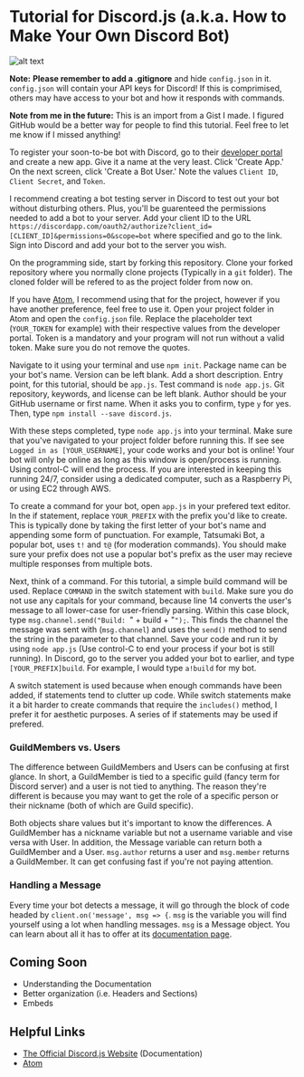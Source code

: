 # Tutorial for Discord.js (a.k.a. How to Make Your Own Discord Bot)

![alt text](https://img.shields.io/badge/maintenance-active-brightgreen.svg "Maintenance")

**Note:**
**Please remember to add a .gitignore** and hide `config.json` in it. `config.json` will contain your API keys for Discord! If this is comprimised, others may have access to your bot and how it responds with commands.

**Note from me in the future:**
This is an import from a Gist I made. I figured GitHub would be a better way for people to find this tutorial. Feel free to let me know if I missed anything!

To register your soon-to-be bot with Discord, go to their [developer portal](https://discordapp.com/developers/applications/me) and create a new app. Give it a name at the very least. Click 'Create App.' On the next screen, click 'Create a Bot User.' Note the values `Client ID`, `Client Secret`, and `Token`.

I recommend creating a bot testing server in Discord to test out your bot without disturbing others. Plus, you'll be guarenteed the permissions needed to add a bot to your server. Add your client ID to the URL `https://discordapp.com/oauth2/authorize?client_id=[CLIENT_ID]&permissions=0&scope=bot` where specified and go to the link. Sign into Discord and add your bot to the server you wish.

On the programming side, start by forking this repository. Clone your forked repository where you normally clone projects (Typically in a `git` folder). The cloned folder will be refered to as the project folder from now on.

If you have [Atom](https://atom.io), I recommend using that for the project, however if you have another preference, feel free to use it. Open your project folder in Atom and open the `config.json` file. Replace the placeholder text (`YOUR_TOKEN` for example) with their respective values from the developer portal. Token is a mandatory and your program will not run without a valid token. Make sure you do not remove the quotes.

Navigate to it using your terminal and use `npm init`. Package name can be your bot's name. Version can be left blank. Add a short description. Entry point, for this tutorial, should be `app.js`. Test command is `node app.js`. Git repository, keywords, and license can be left blank. Author should be your GitHub username or first name. When it asks you to confirm, type `y` for yes. Then, type `npm install --save discord.js`. 

With these steps completed, type `node app.js` into your terminal. Make sure that you've navigated to your project folder before running this. If see see `Logged in as [YOUR_USERNAME]`, your code works and your bot is online! Your bot will only be online as long as this window is open/process is running. Using control-C will end the process. If you are interested in keeping this running 24/7, consider using a dedicated computer, such as a Raspberry Pi, or using EC2 through AWS. 

To create a command for your bot, open `app.js` in your prefered text editor. In the if statement, replace `YOUR_PREFIX` with the prefix you'd like to create. This is typically done by taking the first letter of your bot's name and appending some form of punctuation. For example, Tatsumaki Bot, a popular bot, uses `t!` and `t@` (for moderation commands). You should make sure your prefix does not use a popular bot's prefix as the user may recieve multiple responses from multiple bots. 

Next, think of a command. For this tutorial, a simple build command will be used. Replace `COMMAND` in the switch statement with `build`. Make sure you do not use any capitals for your command, because line 14 converts the user's message to all lower-case for user-friendly parsing. Within this case block, type `msg.channel.send("Build: `" + build + "`");`. This finds the channel the message was sent with (`msg.channel`) and uses the `send()` method to send the string in the parameter to that channel. Save your code and run it by using `node app.js` (Use control-C to end your process if your bot is still running). In Discord, go to the server you added your bot to earlier, and type `[YOUR_PREFIX]build`. For example, I would type `a!build` for my bot.

A switch statement is used because when enough commands have been added, if statements tend to clutter up code. While switch statements make it a bit harder to create commands that require the `includes()` method, I prefer it for aesthetic purposes. A series of if statements may be used if prefered.

### GuildMembers vs. Users
The difference between GuildMembers and Users can be confusing at first glance. In short, a GuildMember is tied to a specific guild (fancy term for Discord server) and a user is not tied to anything. The reason they're different is because you may want to get the role of a specific person or their nickname (both of which are Guild specific).

Both objects share values but it's important to know the differences. A GuildMember has a nickname variable but not a username variable and vise versa with User. In addition, the Message variable can return both a GuildMember and a User. `msg.author` returns a user and `msg.member` returns a GuildMember. It can get confusing fast if you're not paying attention.

### Handling a Message
Every time your bot detects a message, it will go through the block of code headed by `client.on('message', msg => {`. `msg` is the variable you will find yourself using a lot when handling messages. `msg` is a Message object. You can learn about all it has to offer at its [documentation page](https://discord.js.org/#/docs/main/stable/class/Message).

## Coming Soon
* Understanding the Documentation
* Better organization (i.e. Headers and Sections)
* Embeds

## Helpful Links
* [The Official Discord.js Website](http://discord.js.org) (Documentation)
* [Atom](https://atom.io)
